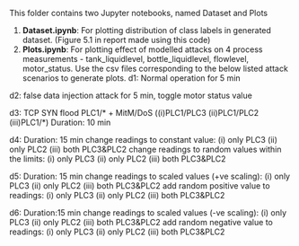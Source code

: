 This folder contains two Jupyter notebooks, named Dataset and Plots
1) **Dataset.ipynb**: For plotting distribution of class labels in generated dataset. 
(Figure 5.1 in report made using this code)
2) **Plots.ipynb**: For plotting effect of modelled attacks on 4 process measurements - tank_liquidlevel, bottle_liquidlevel, flowlevel, motor_status.
Use the csv files corresponding to the below listed attack scenarios to generate plots.
d1: Normal operation for 5 min

d2: false data injection attack for 5 min, toggle motor status value

d3: TCP SYN flood PLC1/* + MitM/DoS ((i)PLC1/PLC3  (ii)PLC1/PLC2 (iii)PLC1/*)
    Duration: 10 min

d4: Duration: 15 min
    change readings to constant value: 
    (i)   only PLC3 
    (ii)  only PLC2
    (iii) both PLC3&PLC2
    change readings to random values within the limits: 
    (i)   only PLC3 
    (ii)  only PLC2
    (iii) both PLC3&PLC2   

d5: Duration: 15 min
    change readings to scaled values (+ve scaling): 
    (i)   only PLC3 
    (ii)  only PLC2
    (iii) both PLC3&PLC2
    add random positive value to readings:
    (i)   only PLC3 
    (ii)  only PLC2
    (iii) both PLC3&PLC2

d6: Duration:15 min
    change readings to scaled values (-ve scaling): 
    (i)   only PLC3 
    (ii)  only PLC2
    (iii) both PLC3&PLC2
    add random negative value to readings:
    (i)   only PLC3 
    (ii)  only PLC2
    (iii) both PLC3&PLC2
